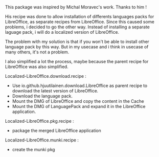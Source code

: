 This package was inspired by Michal Moravec's work. Thanks to him !

His recipe was done to allow installation of differents languages packs for LibreOffice, as separate recipes from LibreOffice.
Since this caused some problems, i decided to go the other way. Instead of installing a separate laguage pack, i will do a localized version of LibreOffice.

The problem with my solution is that if you won't be able to install other language pack by this way. But in my usecase and i think in usecase of many others, it's not a problem.

I also simplified a lot the process, maybe because the parent recipe for LibreOffice was also simplified.

Localized-LibreOffice.download.recipe :
 - Use  io.github.hjuutilainen.download.LibreOffice as parent recipe to download the latest version of LibreOffice.
 - Download the language pack.
 - Mount the DMG of LibreOffice and copy the content in the Cache
 - Mount the DMG of LanguagePack and expand it in the LibreOffice application.
 
 Localized-LibreOffice.pkg.recipe :
 - package the merged LibreOffice application
 
Localized-LibreOffice.munki.recipe : 
- create the munki pkg
